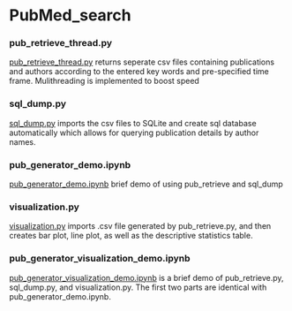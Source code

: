 # PubMed_search
### pub_retrieve_thread.py 
[pub_retrieve_thread.py](https://github.com/random-git/PubMed_search/blob/main/pub_retrieve_thread.py) returns seperate csv files containing publications and authors according to the entered key words and pre-specified time frame. Mulithreading is implemented to boost speed
### sql_dump.py 
[sql_dump.py](https://github.com/random-git/PubMed_search/blob/main/sql_dump.py) imports the csv files to SQLite and create sql database automatically which allows for querying publication details by author names.
### pub_generator_demo.ipynb
[pub_generator_demo.ipynb](https://github.com/random-git/PubMed_search/blob/main/pub_generator_demo.ipynb) brief demo of using pub_retrieve and sql_dump
### visualization.py
[visualization.py](https://github.com/random-git/PubMed_search/blob/main/visualization.py) imports .csv file generated by pub_retrieve.py, and then creates bar plot, line plot, as well as the descriptive statistics table. 
### pub_generator_visualization_demo.ipynb
[pub_generator_visualization_demo.ipynb](https://github.com/random-git/PubMed_search/blob/main/pub_generator_visualization_demo.ipynb) is a brief demo of pub_retrieve.py, sql_dump.py, and visualization.py. The first two parts are identical with pub_generator_demo.ipynb.
